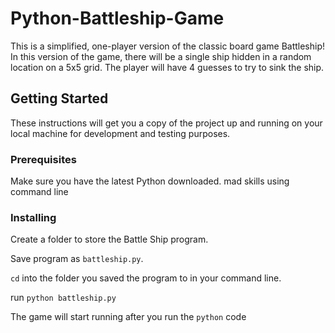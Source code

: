# Python-Battleship-Game

This is a simplified, one-player version of the classic board game Battleship! In this version of the game, there will be a single ship hidden in a random location on a 5x5 grid. The player will have 4 guesses to try to sink the ship.

## Getting Started

These instructions will get you a copy of the project up and running on your local machine for development and testing purposes.

### Prerequisites

Make sure you have the latest Python downloaded.
mad skills using command line

### Installing

Create a folder to store the Battle Ship program.

Save program as `battleship.py`.

`cd` into the folder you saved the program to in your command line.  

run `python battleship.py`

The game will start running after you run the `python` code
